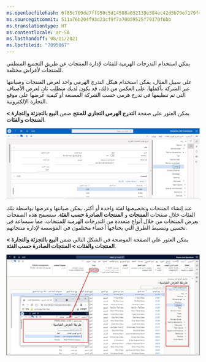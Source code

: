 ```yaml
---
ms.openlocfilehash: 6f85c709de7ff950c5d14588a032139e384ec42d5b79ef179f4365ada7446b29
ms.sourcegitcommit: 511a76b204f93d23cf9f7a70059525f79170f6bb
ms.translationtype: HT
ms.contentlocale: ar-SA
ms.lasthandoff: 08/11/2021
ms.locfileid: "7095067"
---
```

يمكن استخدام التدرجات الهرمية للفئات لإدارة المنتجات عن طريق التجميع المنطقي للمنتجات لأغراض مختلفة. 

على سبيل المثال، يمكن استخدام هيكل التدرج الهرمي واحد لعرض المنتجات وصيانتها عبر الشركة بأكملها. على العكس من ذلك، قد يكون لديك متطلب ثانٍ لعرض الأصناف التي تم تنظيمها في تدرج هرمي حسب الشركة المصنعة أو كيفية عرضها على موقع التجارة الإلكترونية. 

يمكن العثور على صفحة **التدرج الهرمي التجاري للمنتج** ضمن **البيع بالتجزئة والتجارة > المنتجات والفئات**.

[ ![لقطة شاشة لصفحة التدرج الهرمي للمنتج التجاري](../media/commerce-product-hierarchy-ss.jpg) ](../media/commerce-product-hierarchy-ss.jpg#lightbox)

عند إنشاء المنتجات وتخصيصها لفئة واحدة أو أكثر، يمكن صيانتها وعرضها بواسطة تلك الفئات خلال صفحات **المنتجات** و **المنتجات الصادرة حسب الفئة**. ستسمح هذه الصفحات بعرض المنتجات من خلال أنواع متعددة من التدرجات الهرمية للمنتجات، مما سيساعد في تحسين وتبسيط الطرق التي يحتاجها أعضاء مختلفون في المؤسسة لإدارة منتجاتهم. 

يمكن العثور على الصفحة الموضحة في الشكل التالي ضمن **البيع بالتجزئة والتجارة > المنتجات والفئات > المنتجات الصادرة حسب الفئة**.

[ ![لقطة شاشة لزر فئات المنتجات](../media/product-categories-button-ssm.jpg) ](../media/product-categories-button-ssm.jpg#lightbox)
